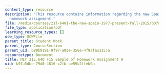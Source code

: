 ```yaml
---
content_type: resource
description: 'This resource contains information regarding the new Spain: Sample of
  homework assignment.'
file: /media/courses/21l-640j-the-new-spain-1977-present-fall-2015/b07a5dbe79d04816c2fbbe59b2ffeb9a_MIT21L_640JF15_HW9.pdf
file_type: application/pdf
learning_resource_types: []
ocw_type: OCWFile
parent_title: Student Work
parent_type: CourseSection
parent_uid: b80b9191-9f97-a93e-350e-4f9afa1115ca
resourcetype: Document
title: MIT 21L.640 F15 Sample of Homework Assignment 9
uid: b07a5dbe-79d0-4816-c2fb-be59b2ffeb9a
---
```


